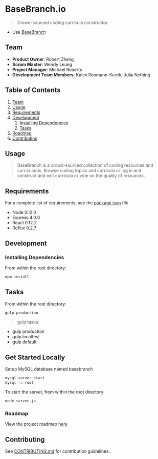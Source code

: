 # BaseBranch.io

> Crowd-sourced coding curricula constructor.

- Use [BaseBranch](basebranch.herokuapp.com)

## Team

  - __Product Owner__: Robert Zheng
  - __Scrum Master__: Wendy Leung
  - __Project Manager__: Michael Roberts
  - __Development Team Members__: Kalev Roomann-Kurrik, Julia Nething

## Table of Contents

1. [Team](#team)
1. [Usage](#Usage)
1. [Requirements](#requirements)
1. [Development](#development)
    1. [Installing Dependencies](#installing-dependencies)
    1. [Tasks](#tasks)
1. [Roadmap](#roadmap)
1. [Contributing](#contributing)

## Usage

> BaseBranch is a crowd-sourced collection of coding resources and curriculums. Browse coding topics and curricula or log in and construct and edit curricula or vote on the quality of resources.

## Requirements

For a complete list of requirements, see the [package.json](package.json) file.

- Node 0.12.0
- Express 4.0.0
- React 0.12.2
- Reflux 0.2.7

## Development

### Installing Dependencies

From within the root directory:

```sh
npm install
```

## Tasks

From within the root directory:

```sh
gulp production
```

> gulp tasks:
- gulp production
- gulp localtest
- gulp default

## Get Started Locally

Setup MySQL database named basebranch

```sh
mysql.server start
mysql -u root
```

To start the server, from within the root directory:

```sh
node server.js
```

### Roadmap

View the project roadmap [here](https://waffle.io/XanthicAxolotl/thesis)


## Contributing

See [CONTRIBUTING.md](CONTRIBUTING.md) for contribution guidelines.
